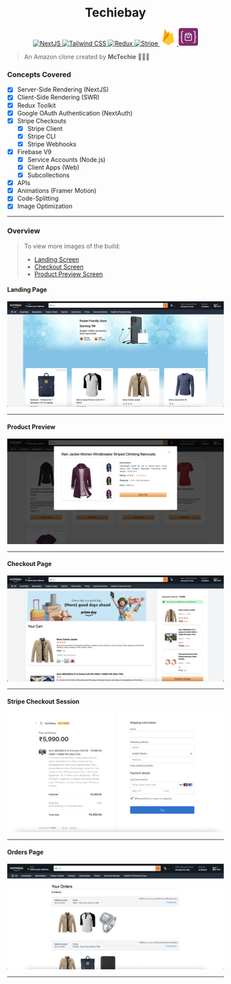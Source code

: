 <h1 align="center">
  Techiebay
</h1>
<p align="center">
  <a href="https://nextjs.org/">
    <img alt="NextJS" src="https://camo.githubusercontent.com/92ec9eb7eeab7db4f5919e3205918918c42e6772562afb4112a2909c1aaaa875/68747470733a2f2f6173736574732e76657263656c2e636f6d2f696d6167652f75706c6f61642f76313630373535343338352f7265706f7369746f726965732f6e6578742d6a732f6e6578742d6c6f676f2e706e67" width="40" />
  </a>
  <a href="https://tailwindcss.com/">
    <img alt="Tailwind CSS" src="https://avatars.githubusercontent.com/u/67109815?s=200&v=4" width="45" />
  </a>
  <a href="https://redux-toolkit.js.org/">
    <img alt="Redux" src="https://redux-toolkit.js.org/img/redux.svg" width="45" />
  </a>
  <a href="https://stripe.com/">
    <img alt="Stripe" src="https://avatars.githubusercontent.com/u/856813?s=200&v=4" width="40" />
  </a>
  <a href="https://firebase.google.com/">
    <img alt="Firebase" src="https://raw.githubusercontent.com/github/explore/80688e429a7d4ef2fca1e82350fe8e3517d3494d/topics/firebase/firebase.png" width="40" />
  </a>
  <a href="http://fakestoreapi.com">
    <img alt="Fake Store API" src="./public/fakestore.png" width="45" />
  </a>
</p>

> An Amazon clone created by **McTechie** 👨‍🎨✨

### Concepts Covered

- [x] Server-Side Rendering (NextJS)
- [x] Client-Side Rendering (SWR)
- [x] Redux Toolkit
- [x] Google OAuth Authentication (NextAuth) 
- [x] Stripe Checkouts
  - [x] Stripe Client
  - [x] Stripe CLI
  - [x] Stripe Webhooks
- [x] Firebase V9
  - [x] Service Accounts (Node.js)
  - [x] Client Apps (Web)
  - [x] Subcollections
- [x] APIs
- [x] Animations (Framer Motion)
- [x] Code-Splitting
- [x] Image Optimization

---

### Overview

> To view more images of the build:
> - [Landing Screen](readme-utils/LandingScreen.md)
> - [Checkout Screen](readme-utils/CheckoutScreen.md)
> - [Product Preview Screen](readme-utils/PreviewScreen.md)

#### Landing Page
  
  ![Landing Page](assets/landing-xl.png)

---

#### Product Preview
  
  ![Product Preview](assets/product-preview-2.png)

---

#### Checkout Page
  
  ![Checkout Page](assets/cart-filled-prime.png)

---

#### Stripe Checkout Session
  
  ![Stripe Checkout Session](assets/stripe-checkout.png)

---

#### Orders Page

  ![Orders Page](assets/orders.png)

---